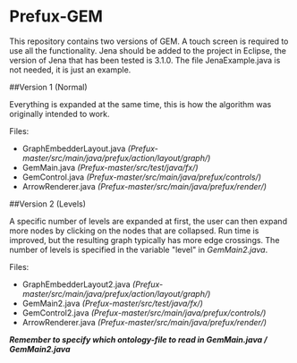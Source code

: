 # Prefux-GEM

This repository contains two versions of GEM. A touch screen is required to use all the functionality. Jena should be added to the project in Eclipse, the version of Jena that has been tested is 3.1.0. The file JenaExample.java is not needed, it is just an example.

##Version 1 (Normal)

Everything is expanded at the same time, this is how the algorithm was originally intended to work.

Files:
- GraphEmbedderLayout.java *(Prefux-master/src/main/java/prefux/action/layout/graph/)*
- GemMain.java *(Prefux-master/src/test/java/fx/)*
- GemControl.java *(Prefux-master/src/main/java/prefux/controls/)*
- ArrowRenderer.java *(Prefux-master/src/main/java/prefux/render/)*

##Version 2 (Levels)

A specific number of levels are expanded at first, the user can then expand more nodes by clicking on the nodes that are collapsed. Run time is improved, but the resulting graph typically has more edge crossings. The number of levels is specified in the variable "level" in *GemMain2.java*.

Files:
- GraphEmbedderLayout2.java *(Prefux-master/src/main/java/prefux/action/layout/graph/)*
- GemMain2.java *(Prefux-master/src/test/java/fx/)*
- GemControl2.java *(Prefux-master/src/main/java/prefux/controls/)*
- ArrowRenderer.java *(Prefux-master/src/main/java/prefux/render/)*

**_Remember to specify which ontology-file to read in GemMain.java / GemMain2.java_**
